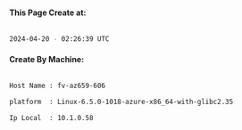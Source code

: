 
   
#### This Page Create at:

```bash

2024-04-20 - 02:26:39 UTC

```

#### Create By Machine:

```bash

Host Name : fv-az659-606

platform  : Linux-6.5.0-1018-azure-x86_64-with-glibc2.35

Ip Local  : 10.1.0.58

```

